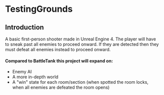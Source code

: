 # TestingGrounds

## Introduction
A basic first-person shooter made in Unreal Engine 4. The player will have to sneak past all enemies to proceed onward. If they are detected then they must defeat all enemies instead to proceed onward.

#### Compared to BattleTank this project will expand on:
* Enemy AI
* A more in-depth world
* A "win" state for each room/section (when spotted the room locks, when all enemies are defeated the room opens)
